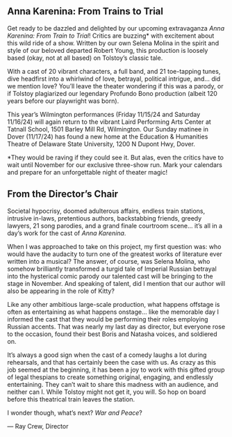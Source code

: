 ## Anna Karenina: From Trains to Trial

Get ready to be dazzled and delighted by our upcoming extravaganza _Anna Karenina: From Train to Trial_! Critics are buzzing\* with excitement about this wild ride of a show. Written by our own Selena Molina in the spirit and style of our beloved departed Robert Young, this production is loosely based (okay, not at all based) on Tolstoy’s classic tale.

With a cast of 20 vibrant characters, a full band, and 21 toe-tapping tunes, dive headfirst into a whirlwind of love, betrayal, political intrigue, and... did we mention love? You’ll leave the theater wondering if this was a parody, or if Tolstoy plagiarized our legendary Profundo Bono production (albeit 120 years before our playwright was born).

This year’s Wilmington performances (Friday 11/15/24 and Saturday 11/16/24) will again return to the vibrant Laird Performing Arts Center at Tatnall School, 1501 Barley Mill Rd, Wilmington. Our Sunday matinee in Dover (11/17/24) has found a new home at the Education & Humanities Theatre of Delaware State University, 1200 N Dupont Hwy, Dover.

\*They would be raving if they could see it. But alas, even the critics have to wait until November for our exclusive three-show run. Mark your calendars and prepare for an unforgettable night of theater magic!

## From the Director’s Chair

Societal hypocrisy, doomed adulterous affairs, endless train stations, intrusive in-laws, pretentious authors, backstabbing friends, greedy lawyers, 21 song parodies, and a grand finale courtroom scene... it’s all in a day’s work for the cast of _Anna Karenina_.

When I was approached to take on this project, my first question was: who would have the audacity to turn one of the greatest works of literature ever written into a musical? The answer, of course, was Selena Molina, who somehow brilliantly transformed a turgid tale of Imperial Russian betrayal into the hysterical comic parody our talented cast will be bringing to the stage in November. And speaking of talent, did I mention that our author will also be appearing in the role of Kitty?

Like any other ambitious large-scale production, what happens offstage is often as entertaining as what happens onstage... like the memorable day I informed the cast that they would be performing their roles employing Russian accents. That was nearly my last day as director, but everyone rose to the occasion, found their best Boris and Natasha voices, and soldiered on.

It’s always a good sign when the cast of a comedy laughs a lot during rehearsals, and that has certainly been the case with us. As crazy as this job seemed at the beginning, it has been a joy to work with this gifted group of legal thespians to create something original, engaging, and endlessly entertaining. They can’t wait to share this madness with an audience, and neither can I. While Tolstoy might not get it, you will. So hop on board before this theatrical train leaves the station.

I wonder though, what’s next? _War and Peace_?

— Ray Crew, Director

